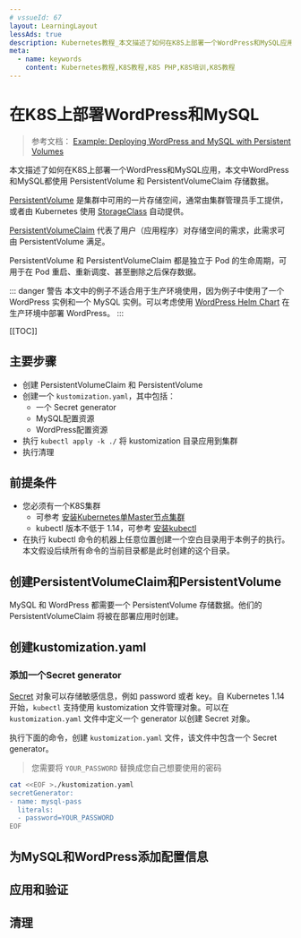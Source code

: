 ```yaml
---
# vssueId: 67
layout: LearningLayout
lessAds: true
description: Kubernetes教程_本文描述了如何在K8S上部署一个WordPress和MySQL应用_并将数据存储在PersistentVolume中
meta:
  - name: keywords
    content: Kubernetes教程,K8S教程,K8S PHP,K8S培训,K8S教程
---
```


# 在K8S上部署WordPress和MySQL

<AdSenseTitle>

> 参考文档： [Example: Deploying WordPress and MySQL with Persistent Volumes](https://kubernetes.io/docs/tutorials/stateful-application/mysql-wordpress-persistent-volume/)

本文描述了如何在K8S上部署一个WordPress和MySQL应用，本文中WordPress和MySQL都使用 PersistentVolume 和 PersistentVolumeClaim 存储数据。

[PersistentVolume](/learning/k8s-intermediate/persistent/pv.html) 是集群中可用的一片存储空间，通常由集群管理员手工提供，或者由 Kubernetes 使用 [StorageClass](/learning/k8s-intermediate/persistent/storage-class.html) 自动提供。

[PersistentVolumeClaim](/learning/k8s-intermediate/persistent/pv.html#存储卷和存储卷声明的关系) 代表了用户（应用程序）对存储空间的需求，此需求可由 PersistentVolume 满足。

PersistentVolume 和 PersistentVolumeClaim 都是独立于 Pod 的生命周期，可用于在 Pod 重启、重新调度、甚至删除之后保存数据。

::: danger 警告
本文中的例子不适合用于生产环境使用，因为例子中使用了一个 WordPress 实例和一个 MySQL 实例。可以考虑使用 [WordPress Helm Chart](https://github.com/kubernetes/charts/tree/master/stable/wordpress) 在生产环境中部署 WordPress。
:::

[[TOC]]

</AdSenseTitle>

## 主要步骤

* 创建 PersistentVolumeClaim 和 PersistentVolume
* 创建一个 `kustomization.yaml`，其中包括：
  * 一个 Secret generator
  * MySQL配置资源
  * WordPress配置资源
* 执行 `kubectl apply -k ./` 将 kustomization 目录应用到集群
* 执行清理

## 前提条件

* 您必须有一个K8S集群
  * 可参考 [安装Kubernetes单Master节点集群](/install/install-k8s.html)
  * kubectl 版本不低于 1.14，可参考 [安装kubectl](/install/install-kubectl.html)
* 在执行 kubectl 命令的机器上任意位置创建一个空白目录用于本例子的执行。本文假设后续所有命令的当前目录都是此时创建的这个目录。

## 创建PersistentVolumeClaim和PersistentVolume

MySQL 和 WordPress 都需要一个 PersistentVolume 存储数据。他们的 PersistentVolumeClaim 将被在部署应用时创建。

## 创建kustomization.yaml

### 添加一个Secret generator

[Secret](/learning/k8s-intermediate/config/secrets/) 对象可以存储敏感信息，例如 password 或者 key。自 Kubernetes 1.14 开始，`kubectl` 支持使用 kustomization 文件管理对象。可以在 `kustomization.yaml` 文件中定义一个 generator 以创建 Secret 对象。

执行下面的命令，创建 `kustomization.yaml` 文件，该文件中包含一个 Secret generator。
> 您需要将 `YOUR_PASSWORD` 替换成您自己想要使用的密码

``` sh
cat <<EOF >./kustomization.yaml
secretGenerator:
- name: mysql-pass
  literals:
  - password=YOUR_PASSWORD
EOF
```


## 为MySQL和WordPress添加配置信息

## 应用和验证

## 清理
